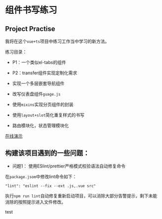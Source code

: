 # 组件书写练习

## Project Practise

我将在这个`vue+ts`项目中练习工作当中学习的新方法。

练习目录：

* P1：一个类似el-tabs的组件
* P2：transfer组件实现定制化需求
* 实现一个多层嵌套导航组件
* 改写仪表盘组件`guage.js`
* 使用`mixins`实现分页组件的封装
* 使用`layout+slot`简化重复样式的书写

* 路由模块化，状态管理模块化

[在线演示](https://xszi.github.io/vue-ts)

## 构建该项目遇到的一些问题：

* 问题1： 使用ESlint/prettier严格模式校验语法自动修复命令

在`package.jsom`中修改lint命令如下：
```
"lint": "eslint --fix --ext .js,.vue src"
```

执行`npm run lint`自动修复重新启动项目，可以消除大部分告警提示，剩下未能消除的按照提示进入文件修改。

test



